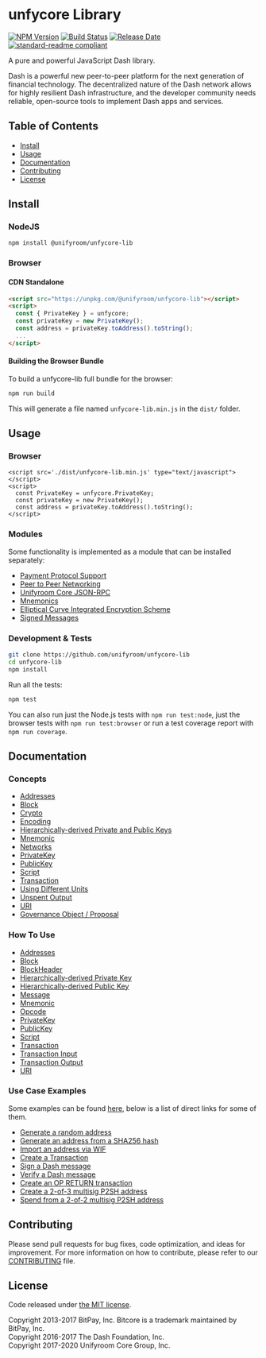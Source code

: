 # unfycore Library

[![NPM Version](https://img.shields.io/npm/v/@unifyroom/unfycore-lib)](https://www.npmjs.com/package/@unifyroom/unfycore-lib)
[![Build Status](https://github.com/unifyroom/unfycore-lib/actions/workflows/test_and_release.yml/badge.svg)](https://github.com/unifyroom/unfycore-lib/actions/workflows/test_and_release.yml)
[![Release Date](https://img.shields.io/github/release-date/unifyroom/unfycore-lib)](https://github.com/unifyroom/unfycore-lib/releases/latest)
[![standard-readme compliant](https://img.shields.io/badge/readme%20style-standard-brightgreen)](https://github.com/RichardLitt/standard-readme)

A pure and powerful JavaScript Dash library.

Dash is a powerful new peer-to-peer platform for the next generation of financial technology. The decentralized nature of the Dash network allows for highly resilient Dash infrastructure, and the developer community needs reliable, open-source tools to implement Dash apps and services.

## Table of Contents

- [Install](#install)
- [Usage](#usage)
- [Documentation](#documentation)
- [Contributing](#contributing)
- [License](#license)

## Install

### NodeJS

```
npm install @unifyroom/unfycore-lib
```

### Browser

#### CDN Standalone

```html
<script src="https://unpkg.com/@unifyroom/unfycore-lib"></script>
<script>
  const { PrivateKey } = unfycore;
  const privateKey = new PrivateKey();
  const address = privateKey.toAddress().toString();
  ...
</script>
```

#### Building the Browser Bundle

To build a unfycore-lib full bundle for the browser:

```sh
npm run build
```

This will generate a file named `unfycore-lib.min.js` in the `dist/` folder.

## Usage

### Browser

```
<script src='./dist/unfycore-lib.min.js' type="text/javascript"></script>
<script>
  const PrivateKey = unfycore.PrivateKey;
  const privateKey = new PrivateKey();
  const address = privateKey.toAddress().toString();
</script>
```

### Modules

Some functionality is implemented as a module that can be installed separately:

- [Payment Protocol Support](https://github.com/unifyroom/unfycore-payment-protocol)
- [Peer to Peer Networking](https://github.com/unifyroom/unfycore-p2p)
- [Unifyroom Core JSON-RPC](https://github.com/unifyroom/dashd-rpc)
- [Mnemonics](https://github.com/unifyroom/unfycore-mnemonic)
- [Elliptical Curve Integrated Encryption Scheme](https://github.com/unifyroom/bitcore-ecies-dash)
- [Signed Messages](https://github.com/unifyroom/bitcore-message-dash)

### Development & Tests

```sh
git clone https://github.com/unifyroom/unfycore-lib
cd unfycore-lib
npm install
```

Run all the tests:

```sh
npm test
```

You can also run just the Node.js tests with `npm run test:node`, just the browser tests with `npm run test:browser` or run a test coverage report with `npm run coverage`.

## Documentation

### Concepts

- [Addresses](docs/core-concepts/address.md)
- [Block](docs/core-concepts/block.md)
- [Crypto](docs/core-concepts/crypto.md)
- [Encoding](docs/core-concepts/encoding.md)
- [Hierarchically-derived Private and Public Keys](docs/core-concepts/hierarchical.md)
- [Mnemonic](docs/core-concepts/mnemonic.md)
- [Networks](docs/core-concepts/networks.md)
- [PrivateKey](docs/core-concepts/privatekey.md)
- [PublicKey](docs/core-concepts/publickey.md)
- [Script](docs/core-concepts/script.md)
- [Transaction](docs/core-concepts/transaction.md)
- [Using Different Units](docs/core-concepts/unit.md)
- [Unspent Output](docs/core-concepts/unspentoutput.md)
- [URI](docs/core-concepts/uri.md)
- [Governance Object / Proposal](docs/core-concepts/govobject/govobject.md)

### How To Use

- [Addresses](docs/usage/address.md)
- [Block](docs/usage/block.md)
- [BlockHeader](docs/usage/blockheader.md)
- [Hierarchically-derived Private Key](docs/usage/hdprivatekey.md)
- [Hierarchically-derived Public Key](docs/usage/hdpublickey.md)
- [Message](docs/usage/message.md)
- [Mnemonic](docs/usage/mnemonic.md)
- [Opcode](docs/usage/opcode.md)
- [PrivateKey](docs/usage/privatekey.md)
- [PublicKey](docs/usage/publickey.md)
- [Script](docs/usage/script.md)
- [Transaction](docs/usage/transaction.md)
- [Transaction Input](docs/usage/transaction_input.md)
- [Transaction Output](docs/usage/transaction_output.md)
- [URI](docs/usage/uri.md)

### Use Case Examples

Some examples can be found [here](docs/examples.md), below is a list of direct links for some of them.

- [Generate a random address](docs/examples.md#generate-a-random-address)
- [Generate an address from a SHA256 hash](docs/examples.md#generate-an-address-from-a-sha256-hash)
- [Import an address via WIF](docs/examples.md#import-an-address-via-wif)
- [Create a Transaction](docs/examples.md#create-a-transaction)
- [Sign a Dash message](docs/examples.md#sign-a-bitcoin-message)
- [Verify a Dash message](docs/examples.md#verify-a-bitcoin-message)
- [Create an OP RETURN transaction](docs/examples.md#create-an-op-return-transaction)
- [Create a 2-of-3 multisig P2SH address](docs/examples.md#create-a-2-of-3-multisig-p2sh-address)
- [Spend from a 2-of-2 multisig P2SH address](docs/examples.md#spend-from-a-2-of-2-multisig-p2sh-address)

## Contributing

Please send pull requests for bug fixes, code optimization, and ideas for improvement. For more information on how to contribute, please refer to our [CONTRIBUTING](https://github.com/unifyroom/unfycore-lib/blob/master/CONTRIBUTING.md) file.

## License

Code released under [the MIT license](LICENSE).

Copyright 2013-2017 BitPay, Inc. Bitcore is a trademark maintained by BitPay, Inc.  
Copyright 2016-2017 The Dash Foundation, Inc.  
Copyright 2017-2020 Unifyroom Core Group, Inc.
